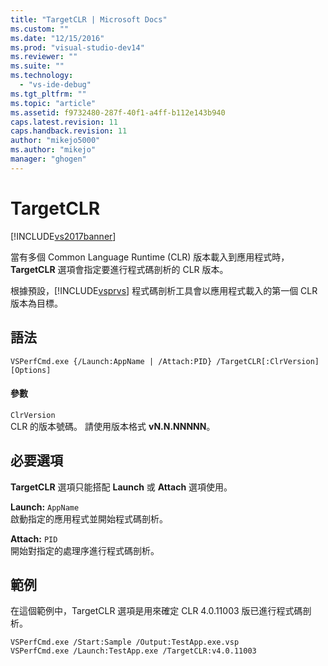 ```yaml
---
title: "TargetCLR | Microsoft Docs"
ms.custom: ""
ms.date: "12/15/2016"
ms.prod: "visual-studio-dev14"
ms.reviewer: ""
ms.suite: ""
ms.technology: 
  - "vs-ide-debug"
ms.tgt_pltfrm: ""
ms.topic: "article"
ms.assetid: f9732480-287f-40f1-a4ff-b112e143b940
caps.latest.revision: 11
caps.handback.revision: 11
author: "mikejo5000"
ms.author: "mikejo"
manager: "ghogen"
---
```

# TargetCLR
[!INCLUDE[vs2017banner](../code-quality/includes/vs2017banner.md)]

當有多個 Common Language Runtime \(CLR\) 版本載入到應用程式時，**TargetCLR** 選項會指定要進行程式碼剖析的 CLR 版本。  
  
 根據預設，[!INCLUDE[vsprvs](../code-quality/includes/vsprvs_md.md)] 程式碼剖析工具會以應用程式載入的第一個 CLR 版本為目標。  
  
## 語法  
  
```  
VSPerfCmd.exe {/Launch:AppName | /Attach:PID} /TargetCLR[:ClrVersion] [Options]   
```  
  
#### 參數  
 `ClrVersion`  
 CLR 的版本號碼。  請使用版本格式 **vN.N.NNNNN**。  
  
## 必要選項  
 **TargetCLR** 選項只能搭配 **Launch**  或 **Attach** 選項使用。  
  
 **Launch:** `AppName`  
 啟動指定的應用程式並開始程式碼剖析。  
  
 **Attach:** `PID`  
 開始對指定的處理序進行程式碼剖析。  
  
## 範例  
 在這個範例中，TargetCLR 選項是用來確定 CLR 4.0.11003 版已進行程式碼剖析。  
  
```  
VSPerfCmd.exe /Start:Sample /Output:TestApp.exe.vsp  
VSPerfCmd.exe /Launch:TestApp.exe /TargetCLR:v4.0.11003  
```
